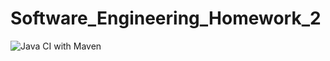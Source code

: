 # Software_Engineering_Homework_2
![Java CI with Maven](https://github.com/altr3s/Software_Engineering_Homework_2/actions/workflows/maven.yml/badge.svg)
